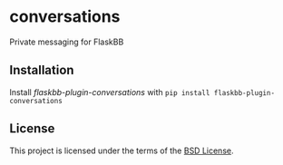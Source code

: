conversations
=============


Private messaging for FlaskBB


Installation
------------

Install *flaskbb-plugin-conversations* with
``pip install flaskbb-plugin-conversations``


License
-------
This project is licensed under the terms of the [BSD License](/LICENSE).

